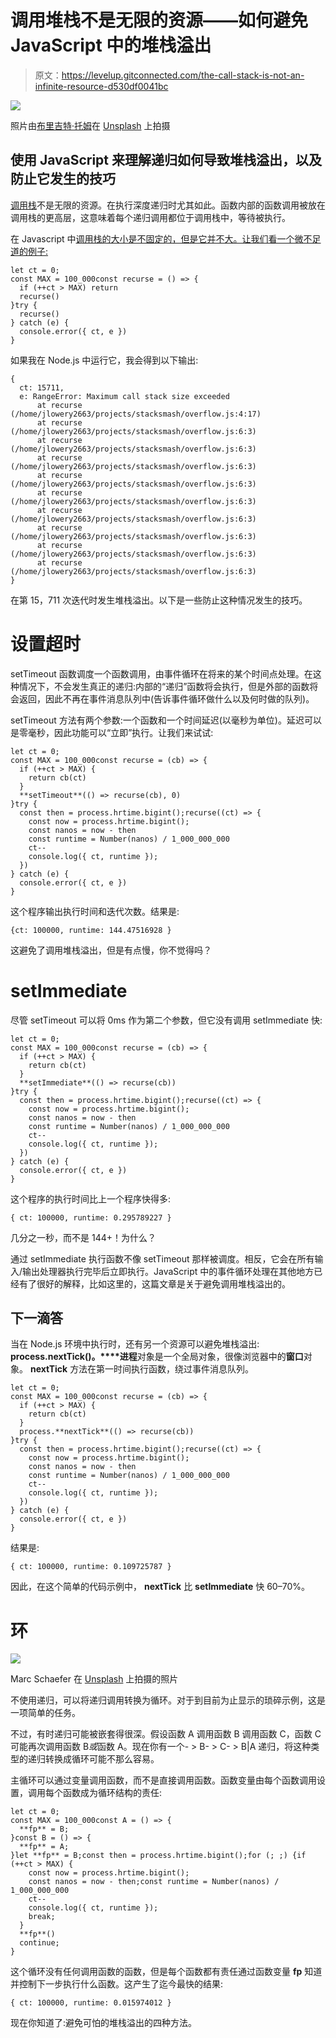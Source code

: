 # 调用堆栈不是无限的资源——如何避免 JavaScript 中的堆栈溢出

> 原文：<https://levelup.gitconnected.com/the-call-stack-is-not-an-infinite-resource-d530df0041bc>

![](img/b4f567a12862352e8858f31c091ca317.png)

照片由[布里吉特·托姆](https://unsplash.com/@brigittetohm?utm_source=unsplash&utm_medium=referral&utm_content=creditCopyText)在 [Unsplash](https://unsplash.com/s/photos/stack?utm_source=unsplash&utm_medium=referral&utm_content=creditCopyText) 上拍摄

## 使用 JavaScript 来理解递归如何导致堆栈溢出，以及防止它发生的技巧

[调用栈](https://developer.mozilla.org/en-US/docs/Glossary/Call_stack)不是无限的资源。在执行深度递归时尤其如此。函数内部的函数调用被放在调用栈的更高层，这意味着每个递归调用都位于调用栈中，等待被执行。

在 Javascript 中[调用栈的大小是不固定的，但是它并不大。让我们看一个微不足道的例子:](https://2ality.com/2014/04/call-stack-size.html)

```
let ct = 0;
const MAX = 100_000const recurse = () => {
  if (++ct > MAX) return
  recurse()
}try {
  recurse()
} catch (e) {
  console.error({ ct, e })
}
```

如果我在 Node.js 中运行它，我会得到以下输出:

```
{
  ct: 15711,
  e: RangeError: Maximum call stack size exceeded
      at recurse (/home/jlowery2663/projects/stacksmash/overflow.js:4:17)
      at recurse (/home/jlowery2663/projects/stacksmash/overflow.js:6:3)
      at recurse (/home/jlowery2663/projects/stacksmash/overflow.js:6:3)
      at recurse (/home/jlowery2663/projects/stacksmash/overflow.js:6:3)
      at recurse (/home/jlowery2663/projects/stacksmash/overflow.js:6:3)
      at recurse (/home/jlowery2663/projects/stacksmash/overflow.js:6:3)
      at recurse (/home/jlowery2663/projects/stacksmash/overflow.js:6:3)
      at recurse (/home/jlowery2663/projects/stacksmash/overflow.js:6:3)
      at recurse (/home/jlowery2663/projects/stacksmash/overflow.js:6:3)
      at recurse (/home/jlowery2663/projects/stacksmash/overflow.js:6:3)
}
```

在第 15，711 次迭代时发生堆栈溢出。以下是一些防止这种情况发生的技巧。

# 设置超时

setTimeout 函数调度一个函数调用，由事件循环在将来的某个时间点处理。在这种情况下，不会发生真正的递归:内部的“递归”函数将会执行，但是外部的函数将会返回，因此不再在事件消息队列中(告诉事件循环做什么以及何时做的队列)。

setTimeout 方法有两个参数:一个函数和一个时间延迟(以毫秒为单位)。延迟可以是零毫秒，因此功能可以“立即”执行。让我们来试试:

```
let ct = 0;
const MAX = 100_000const recurse = (cb) => {
  if (++ct > MAX) {
    return cb(ct)
  }
  **setTimeout**(() => recurse(cb), 0)
}try {
  const then = process.hrtime.bigint();recurse((ct) => {
    const now = process.hrtime.bigint();
    const nanos = now - then
    const runtime = Number(nanos) / 1_000_000_000
    ct--
    console.log({ ct, runtime });
  })
} catch (e) {
  console.error({ ct, e })
}
```

这个程序输出执行时间和迭代次数。结果是:

```
{ct: 100000, runtime: 144.47516928 }
```

这避免了调用堆栈溢出，但是有点慢，你不觉得吗？

# setImmediate

尽管 setTimeout 可以将 0ms 作为第二个参数，但它没有调用 setImmediate 快:

```
let ct = 0;
const MAX = 100_000const recurse = (cb) => {
  if (++ct > MAX) {
    return cb(ct)
  }
  **setImmediate**(() => recurse(cb))
}try {
  const then = process.hrtime.bigint();recurse((ct) => {
    const now = process.hrtime.bigint();
    const nanos = now - then
    const runtime = Number(nanos) / 1_000_000_000
    ct--
    console.log({ ct, runtime });
  })
} catch (e) {
  console.error({ ct, e })
}
```

这个程序的执行时间比上一个程序快得多:

```
{ ct: 100000, runtime: 0.295789227 }
```

几分之一秒，而不是 144+！为什么？

通过 setImmediate 执行函数不像 setTimeout 那样被调度。相反，它会在所有输入/输出处理器执行完毕后立即执行。JavaScript 中的事件循环处理在其他地方已经有了很好的解释，比如这里的，这篇文章是关于避免调用堆栈溢出的。

## 下一滴答

当在 Node.js 环境中执行时，还有另一个资源可以避免堆栈溢出: **process.nextTick()。****进程**对象是一个全局对象，很像浏览器中的**窗口**对象。 **nextTick** 方法在第一时间执行函数，绕过事件消息队列。

```
let ct = 0;
const MAX = 100_000const recurse = (cb) => {
  if (++ct > MAX) {
    return cb(ct)
  }
  process.**nextTick**(() => recurse(cb))
}try {
  const then = process.hrtime.bigint();recurse((ct) => {
    const now = process.hrtime.bigint();
    const nanos = now - then
    const runtime = Number(nanos) / 1_000_000_000
    ct--
    console.log({ ct, runtime });
  })
} catch (e) {
  console.error({ ct, e })
}
```

结果是:

```
{ ct: 100000, runtime: 0.109725787 }
```

因此，在这个简单的代码示例中， **nextTick** 比 **setImmediate** 快 60–70%。

# 环

![](img/629f1767794d1560847ce20de0568179.png)

Marc Schaefer 在 [Unsplash](https://unsplash.com/s/photos/loop?utm_source=unsplash&utm_medium=referral&utm_content=creditCopyText) 上拍摄的照片

不使用递归，可以将递归调用转换为循环。对于到目前为止显示的琐碎示例，这是一项简单的任务。

不过，有时递归可能被嵌套得很深。假设函数 A 调用函数 B 调用函数 C，函数 C 可能再次调用函数 B*或*函数 A。现在你有一个- > B- > C- > B|A 递归，将这种类型的递归转换成循环可能不那么容易。

主循环可以通过变量调用函数，而不是直接调用函数。函数变量由每个函数调用设置，调用每个函数成为循环结构的责任:

```
let ct = 0;
const MAX = 100_000const A = () => {
  **fp** = B;
}const B = () => {
  **fp** = A;
}let **fp** = B;const then = process.hrtime.bigint();for (; ;) {if (++ct > MAX) {
    const now = process.hrtime.bigint();
    const nanos = now - then;const runtime = Number(nanos) / 1_000_000_000
    ct--
    console.log({ ct, runtime });
    break;
  }
  **fp**()
  continue;
}
```

这个循环没有任何调用函数的函数，但是每个函数都有责任通过函数变量 **fp** 知道并控制下一步执行什么函数。这产生了迄今最快的结果:

```
{ ct: 100000, runtime: 0.015974012 }
```

现在你知道了:避免可怕的堆栈溢出的四种方法。
